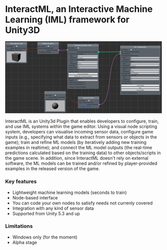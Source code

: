 # InteractML, an Interactive Machine Learning (IML) framework for Unity3D

<p align="center">
  <img src="https://github.com/Interactml/iml-unity/blob/master/Docs/Imgs/screenshot_only_graph_crop.PNG">
</p>

InteractML is an Unity3d Plugin that enables developers to configure, train, and use IML systems within the game editor. Using a visual node scripting system, developers can visualise incoming sensor data, configure game inputs (e.g., specifying what data to extract from sensors or objects in the game); train and refine ML models (by iteratively adding new training examples in realtime); and connect the ML model outputs (the real-time predictions calculated based on the training data) to other objects/scripts in the game scene. In addition, since InteractML doesn't rely on external software, the ML models can be trained and/or refined by player-provided examples in the released version of the game.

### Key features
* Lightweight machine learning models (seconds to train)
* Node-based interface
* You can code your own nodes to satisfy needs not currenly covered
* Integration with any kind of sensor data
* Supported from Unity 5.3 and up

### Limitations
* Windows only (for the moment)
* Alpha stage

